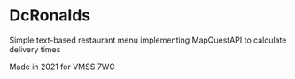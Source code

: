 # DcRonalds
Simple text-based restaurant menu implementing MapQuestAPI to calculate delivery times

Made in 2021 for VMSS 7WC
